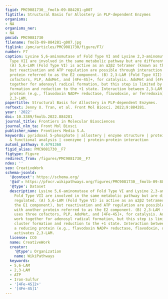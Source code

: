 ```yaml
---
figid: PMC9081730__fmolb-09-884281-g007
figtitle: Structural Basis for Allostery in PLP-dependent Enzymes
organisms:
- NA
organisms_ner:
- NA
pmcid: PMC9081730
filename: fmolb-09-884281-g007.jpg
figlink: /pmc/articles/PMC9081730/figure/F7/
number: F7
caption: Lysine 5,6-aminomutase of Fold Type VI and Lysine 2,3-aminomutase of Fold
  Type VII are involved in the same metabolic pathway but are differentially regulated.
  (A) 5,6-LAM (Fold Type VI) is active as an α2β2 tetramer (known as the E1 component),
  but reactivation and ATP regulation are possible through interaction with another
  protein referred to as the E2 component. (B) 2,3-LAM (Fold Type VII) uses three
  cofactors, PLP, AdoMet, and [4Fe-4S]+, for catalysis. AdoMet and [4Fe-4S]+ work
  together for adenosyl radical formation, but this step is limited by 4Fe-4S cluster
  formation and reduction to the +1 state. Interaction between 2,3-LAM and a reducing
  protein (e.g., flavodoxin NADP+ reductase, flavodoxin, or ferredoxin) activates
  2,3-LAM.
papertitle: Structural Basis for Allostery in PLP-dependent Enzymes.
reftext: Jenny U. Tran, et al. Front Mol Biosci. 2022;9:884281.
year: '2022'
doi: 10.3389/fmolb.2022.884281
journal_title: Frontiers in Molecular Biosciences
journal_nlm_ta: Front Mol Biosci
publisher_name: Frontiers Media S.A.
keywords: pyridoxal 5-phosphate | allostery | enzyme structure | protein structural
  & functional analysis | coenzyme | protein-protein interaction
automl_pathway: 0.6791368
figid_alias: PMC9081730__F7
figtype: Figure
redirect_from: /figures/PMC9081730__F7
ndex: ''
seo: CreativeWork
schema-jsonld:
  '@context': https://schema.org/
  '@id': https://pfocr.wikipathways.org/figures/PMC9081730__fmolb-09-884281-g007.html
  '@type': Dataset
  description: Lysine 5,6-aminomutase of Fold Type VI and Lysine 2,3-aminomutase of
    Fold Type VII are involved in the same metabolic pathway but are differentially
    regulated. (A) 5,6-LAM (Fold Type VI) is active as an α2β2 tetramer (known as
    the E1 component), but reactivation and ATP regulation are possible through interaction
    with another protein referred to as the E2 component. (B) 2,3-LAM (Fold Type VII)
    uses three cofactors, PLP, AdoMet, and [4Fe-4S]+, for catalysis. AdoMet and [4Fe-4S]+
    work together for adenosyl radical formation, but this step is limited by 4Fe-4S
    cluster formation and reduction to the +1 state. Interaction between 2,3-LAM and
    a reducing protein (e.g., flavodoxin NADP+ reductase, flavodoxin, or ferredoxin)
    activates 2,3-LAM.
  license: CC0
  name: CreativeWork
  creator:
    '@type': Organization
    name: WikiPathways
  keywords:
  - 5,6-LAM
  - 2,3-LAM
  - ATP
  - Iron-Sulfur
  - '[4Fe-4S]2+'
  - '[4Fe-4S]1'
---
```

